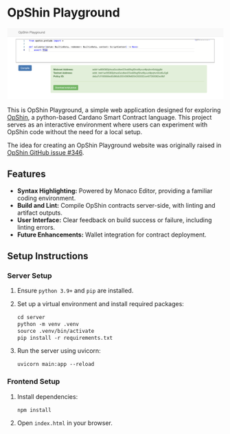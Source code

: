 # OpShin Playground

![OpShin Playground Screenshot](app_screenshot.png)

This is OpShin Playground, a simple web application designed for exploring [OpShin](https://github.com/OpShin), a python-based Cardano Smart Contract language. This project serves as an interactive environment where users can experiment with OpShin code without the need for a local setup.

The idea for creating an OpShin Playground website was originally raised in [OpShin GitHub issue #346](https://github.com/OpShin/opshin/issues/346).

## Features

- **Syntax Highlighting:** Powered by Monaco Editor, providing a familiar coding environment.
- **Build and Lint:** Compile OpShin contracts server-side, with linting and artifact outputs.
- **User Interface:** Clear feedback on build success or failure, including linting errors.
- **Future Enhancements:** Wallet integration for contract deployment.

## Setup Instructions

### Server Setup

1. Ensure `python 3.9+` and `pip` are installed.

2. Set up a virtual environment and install required packages:
   ```
   cd server
   python -m venv .venv
   source .venv/bin/activate
   pip install -r requirements.txt
   ```

3. Run the server using uvicorn:
   ```
   uvicorn main:app --reload
   ```

### Frontend Setup

1. Install dependencies:
   ```
   npm install
   ```

2. Open `index.html` in your browser.
